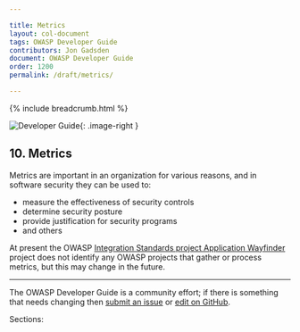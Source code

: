```yaml
---

title: Metrics
layout: col-document
tags: OWASP Developer Guide
contributors: Jon Gadsden
document: OWASP Developer Guide
order: 1200
permalink: /draft/metrics/

---
```


{% include breadcrumb.html %}

<style type="text/css">
.image-right {
  height: 180px;
  display: block;
  margin-left: auto;
  margin-right: auto;
  float: right;
}
</style>

![Developer Guide](../../../assets/images/dg_alt.png "OWASP Developer Guide"){: .image-right }

## 10. Metrics

Metrics are important in an organization for various reasons, and in software security they can be used to:

* measure the effectiveness of security controls
* determine security posture
* provide justification for security programs
* and others

At present the OWASP [Integration Standards project Application Wayfinder][wayfinder] project
does not identify any OWASP projects that gather or process metrics, but this may change in the future.

----

The OWASP Developer Guide is a community effort; if there is something that needs changing
then [submit an issue][issue1200] or [edit on GitHub][edit1200].

[edit1200]: https://github.com/OWASP/www-project-developer-guide/blob/main/draft/12-metrics/toc.md
[issue1200]: https://github.com/OWASP/www-project-developer-guide/issues/new?labels=enhancement&template=request.md&title=Update:%2012-metrics/00-toc
[wayfinder]: https://owasp.org/www-project-integration-standards/

Sections:

